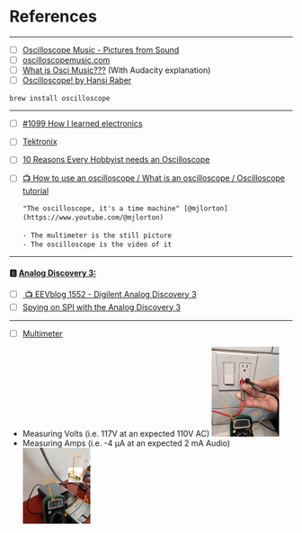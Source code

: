 


# References

---

- [ ] [Oscilloscope Music - Pictures from Sound](https://www.youtube.com/watch?v=ZaTuFB5QXHo)
- [ ] [oscilloscopemusic.com](https://oscilloscopemusic.com/)
- [ ] [What is Osci Music???](https://www.youtube.com/watch?v=qUOAYvdiHFk) (With Audacity explanation)
- [ ] [Oscilloscope! by Hansi Raber](https://oscilloscopemusic.com/software/oscilloscope/)

```
brew install oscilloscope
```

---

- [ ] [#1099 How I learned electronics](https://www.youtube.com/watch?v=Bgrubw6B_us)

- [ ] [Tektronix](https://www.tek.com/)
- [ ] [10 Reasons Every Hobbyist needs an Oscilloscope](https://www.hackster.io/news/10-reasons-every-hobbyist-needs-an-oscilloscope-507df34f38d9)

- [ ] [:tv: How to use an oscilloscope / What is an oscilloscope / Oscilloscope tutorial](https://www.youtube.com/watch?v=CzY2abWCVTY)

      "The oscilloscope, it's a time machine" [@mjlorton](https://www.youtube.com/@mjlorton)

      - The multimeter is the still picture
      - The oscilloscope is the video of it

---

#### :b: [Analog Discovery 3:](https://digilent.com/shop/analog-discovery-3/)

- [ ] [ :tv: EEVblog 1552 - Digilent Analog Discovery 3](https://www.youtube.com/watch?v=5SbNnaMM1tQ)
- [ ] [Spying on SPI with the Analog Discovery 3](https://www.hackster.io/whitney-knitter/spying-on-spi-with-the-analog-discovery-3-e26c43)

---

- [ ] [Multimeter](https://en.wikipedia.org/wiki/Multimeter)
* Measuring Volts (i.e. 117V at an expected 110V AC) 
<img src=images/IMG_4406.jpeg width=25% height=25% > </img>
* Measuring Amps (i.e. -4 µA at an expected 2 mA Audio)
<img src=images/IMG_4407.jpeg width=25% height=25% > </img>

